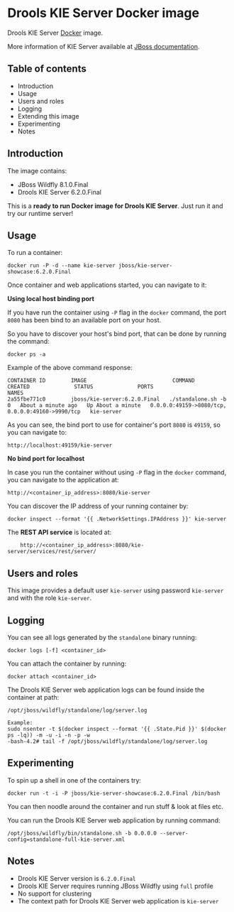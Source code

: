 Drools KIE Server Docker image
===============================

Drools KIE Server [Docker](http://docker.io/) image.

More information of KIE Server available at [JBoss documentation](http://docs.jboss.org/drools/release/6.2.0.Final/drools-docs/html/ch19.html).

Table of contents
------------------

* Introduction
* Usage
* Users and roles
* Logging
* Extending this image
* Experimenting
* Notes

Introduction
------------

The image contains: 
              
* JBoss Wildfly 8.1.0.Final             
* Drools KIE Server 6.2.0.Final            

This is a **ready to run Docker image for Drools KIE Server**. Just run it and try our runtime server!

Usage
-----

To run a container:
    
    docker run -P -d --name kie-server jboss/kie-server-showcase:6.2.0.Final

Once container and web applications started, you can navigate to it:              

**Using local host binding port**

If you have run the container using `-P` flag in the `docker` command, the port `8080` has been bind to an available port on your host.                 

So you have to discover your host's bind port, that can be done by running the command:          

    docker ps -a

Example of the above command response:                   

    CONTAINER ID        IMAGE                           COMMAND                CREATED              STATUS              PORTS                                              NAMES
    2a55fbe771c0        jboss/kie-server:6.2.0.Final   ./standalone.sh -b 0   About a minute ago   Up About a minute   0.0.0.0:49159->8080/tcp, 0.0.0.0:49160->9990/tcp   kie-server      

As you can see, the bind port to use for container's port `8080` is `49159`, so you can navigate to:

    http://localhost:49159/kie-server

**No bind port for localhost**

In case you run the container without using `-P` flag in the `docker` command, you can navigate to the application at:

    http://<container_ip_address>:8080/kie-server
    
You can discover the IP address of your running container by:

    docker inspect --format '{{ .NetworkSettings.IPAddress }}' kie-server

The **REST API service** is located at:               

        http://<container_ip_address>:8080/kie-server/services/rest/server/


Users and roles
----------------

This image provides a default user `kie-server` using password `kie-server` and with the role `kie-server`.                      

Logging
-------

You can see all logs generated by the `standalone` binary running:

    docker logs [-f] <container_id>
    
You can attach the container by running:

    docker attach <container_id>

The Drools KIE Server web application logs can be found inside the container at path:

    /opt/jboss/wildfly/standalone/log/server.log

    Example:
    sudo nsenter -t $(docker inspect --format '{{ .State.Pid }}' $(docker ps -lq)) -m -u -i -n -p -w
    -bash-4.2# tail -f /opt/jboss/wildfly/standalone/log/server.log


Experimenting
-------------

To spin up a shell in one of the containers try:

    docker run -t -i -P jboss/kie-server-showcase:6.2.0.Final /bin/bash

You can then noodle around the container and run stuff & look at files etc.

You can run the Drools KIE Server web application by running command:

    /opt/jboss/wildfly/bin/standalone.sh -b 0.0.0.0 --server-config=standalone-full-kie-server.xml


Notes
-----

* Drools KIE Server version is `6.2.0.Final`               
* Drools KIE Server requires running JBoss Wildfly using `full` profile                        
* No support for clustering                
* The context path for Drools KIE Server web application is `kie-server`                  
